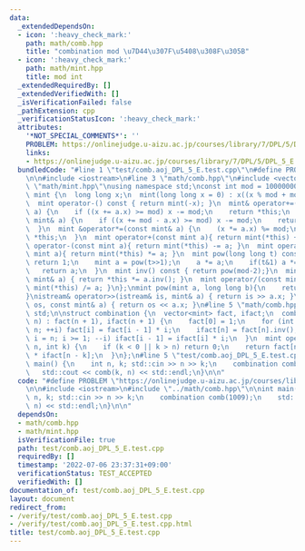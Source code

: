 ```yaml
---
data:
  _extendedDependsOn:
  - icon: ':heavy_check_mark:'
    path: math/comb.hpp
    title: "combination mod \u7D44\u307F\u5408\u308F\u305B"
  - icon: ':heavy_check_mark:'
    path: math/mint.hpp
    title: mod int
  _extendedRequiredBy: []
  _extendedVerifiedWith: []
  _isVerificationFailed: false
  _pathExtension: cpp
  _verificationStatusIcon: ':heavy_check_mark:'
  attributes:
    '*NOT_SPECIAL_COMMENTS*': ''
    PROBLEM: https://onlinejudge.u-aizu.ac.jp/courses/library/7/DPL/5/DPL_5_E
    links:
    - https://onlinejudge.u-aizu.ac.jp/courses/library/7/DPL/5/DPL_5_E
  bundledCode: "#line 1 \"test/comb.aoj_DPL_5_E.test.cpp\"\n#define PROBLEM \"https://onlinejudge.u-aizu.ac.jp/courses/library/7/DPL/5/DPL_5_E\"\
    \n\n#include <iostream>\n#line 3 \"math/comb.hpp\"\n#include <vector>\n#line 3\
    \ \"math/mint.hpp\"\nusing namespace std;\nconst int mod = 1000000007;\n\nstruct\
    \ mint {\n  long long x;\n  mint(long long x = 0) : x((x % mod + mod) % mod) {}\n\
    \  mint operator-() const { return mint(-x); }\n  mint& operator+=(const mint&\
    \ a) {\n    if ((x += a.x) >= mod) x -= mod;\n    return *this;\n  }\n  mint &operator-=(const\
    \ mint& a) {\n    if ((x += mod - a.x) >= mod) x -= mod;\n    return *this;\n\
    \  }\n  mint &operator*=(const mint& a) {\n    (x *= a.x) %= mod;\n    return\
    \ *this;\n  }\n  mint operator+(const mint a){ return mint(*this) += a; }\n  mint\
    \ operator-(const mint a){ return mint(*this) -= a; }\n  mint operator*(const\
    \ mint a){ return mint(*this) *= a; }\n  mint pow(long long t) const {\n    if(!t)\
    \ return 1;\n    mint a = pow(t>>1);\n    a *= a;\n    if(t&1) a *= *this;\n \
    \   return a;\n  }\n  mint inv() const { return pow(mod-2);}\n  mint& operator/=(const\
    \ mint& a) { return *this *= a.inv(); }\n  mint operator/(const mint& a){ return\
    \ mint(*this) /= a; }\n};\nmint pow(mint a, long long b){\n    return a.pow(b);\n\
    }\nistream& operator>>(istream& is, mint& a) { return is >> a.x; }\nostream& operator<<(ostream&\
    \ os, const mint& a) { return os << a.x; }\n#line 5 \"math/comb.hpp\"\nusing namespace\
    \ std;\n\nstruct combination {\n  vector<mint> fact, ifact;\n  combination(int\
    \ n) : fact(n + 1), ifact(n + 1) {\n    fact[0] = 1;\n    for (int i = 1; i <=\
    \ n; ++i) fact[i] = fact[i - 1] * i;\n    ifact[n] = fact[n].inv();\n    for (int\
    \ i = n; i >= 1; --i) ifact[i - 1] = ifact[i] * i;\n  }\n  mint operator()(int\
    \ n, int k) {\n    if (k < 0 || k > n) return 0;\n    return fact[n] * ifact[k]\
    \ * ifact[n - k];\n  }\n};\n#line 5 \"test/comb.aoj_DPL_5_E.test.cpp\"\n\nint\
    \ main() {\n    int n, k; std::cin >> n >> k;\n    combination comb(1009);\n \
    \   std::cout << comb(k, n) << std::endl;\n}\n\n"
  code: "#define PROBLEM \"https://onlinejudge.u-aizu.ac.jp/courses/library/7/DPL/5/DPL_5_E\"\
    \n\n#include <iostream>\n#include \"../math/comb.hpp\"\n\nint main() {\n    int\
    \ n, k; std::cin >> n >> k;\n    combination comb(1009);\n    std::cout << comb(k,\
    \ n) << std::endl;\n}\n\n"
  dependsOn:
  - math/comb.hpp
  - math/mint.hpp
  isVerificationFile: true
  path: test/comb.aoj_DPL_5_E.test.cpp
  requiredBy: []
  timestamp: '2022-07-06 23:37:31+09:00'
  verificationStatus: TEST_ACCEPTED
  verifiedWith: []
documentation_of: test/comb.aoj_DPL_5_E.test.cpp
layout: document
redirect_from:
- /verify/test/comb.aoj_DPL_5_E.test.cpp
- /verify/test/comb.aoj_DPL_5_E.test.cpp.html
title: test/comb.aoj_DPL_5_E.test.cpp
---
```

